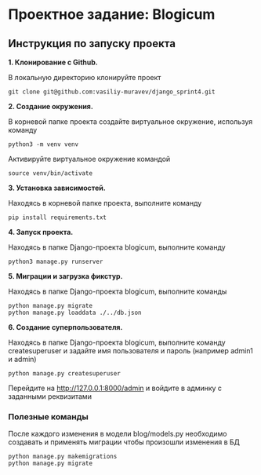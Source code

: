 # Проектное задание: Blogicum
## Инструкция по запуску проекта
**1. Клонирование с Github.**

В локальную директорию клонируйте проект
```
git clone git@github.com:vasiliy-muravev/django_sprint4.git
```
**2. Создание окружения.**

В корневой папке проекта создайте виртуальное окружение, используя команду
```
python3 -m venv venv
```
Активируйте виртуальное окружение командой
```
source venv/bin/activate
```

**3. Установка зависимостей.**
 
Находясь в корневой папке проекта, выполните команду
```
pip install requirements.txt
```

**4. Запуск проекта.**
 
Находясь в папке Django-проекта blogicum, выполните команду
```
python3 manage.py runserver
```

**5. Миграции и загрузка фикстур.**
 
Находясь в папке Django-проекта blogicum, выполните команды
```
python manage.py migrate
python manage.py loaddata ./../db.json
```

**6. Создание суперпользователя.**
 
Находясь в папке Django-проекта blogicum, выполните команду createsuperuser и задайте имя пользователя и пароль (например admin1 и admin)
```
python manage.py createsuperuser
```


Перейдите на http://127.0.0.1:8000/admin и войдите в админку с заданными реквизитами

### Полезные команды
После каждого изменения в модели blog/models.py необходимо создавать и применять миграции чтобы произошли изменения в БД
```
python manage.py makemigrations
python manage.py migrate
```